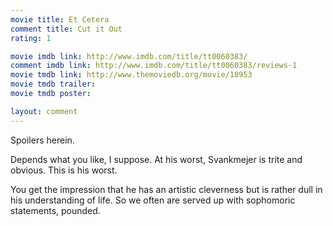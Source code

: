 ```yaml
---
movie title: Et Cetera
comment title: Cut it Out
rating: 1

movie imdb link: http://www.imdb.com/title/tt0060383/
comment imdb link: http://www.imdb.com/title/tt0060383/reviews-1
movie tmdb link: http://www.themoviedb.org/movie/18953
movie tmdb trailer: 
movie tmdb poster: 

layout: comment
---
```


Spoilers herein.

Depends what you like, I suppose. At his worst, Svankmejer is trite and obvious. This is his worst.

You get the impression that he has an artistic cleverness but is rather dull in his understanding of life. So we often are served up with sophomoric statements, pounded.
